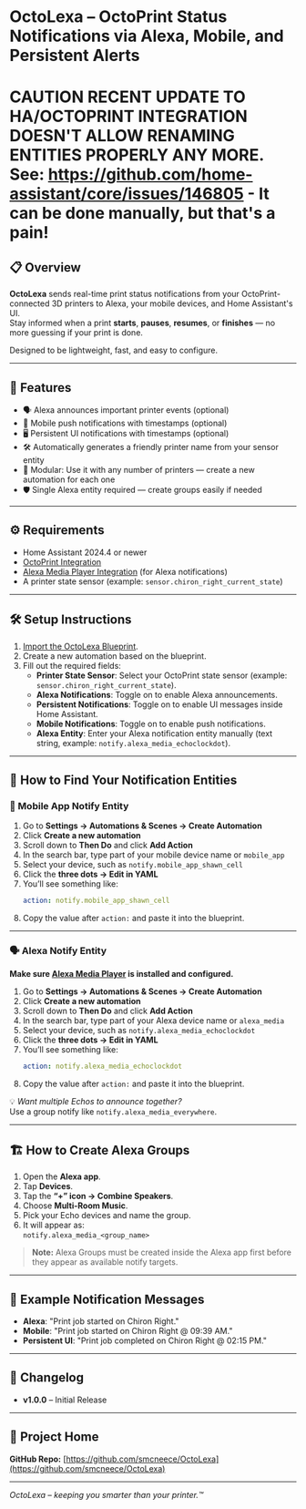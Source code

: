 
# OctoLexa – OctoPrint Status Notifications via Alexa, Mobile, and Persistent Alerts

# CAUTION RECENT UPDATE TO HA/OCTOPRINT INTEGRATION DOESN'T ALLOW RENAMING ENTITIES PROPERLY ANY MORE. See: https://github.com/home-assistant/core/issues/146805 - It can be done manually, but that's a pain!


## 📋 Overview
**OctoLexa** sends real-time print status notifications from your OctoPrint-connected 3D printers to Alexa, your mobile devices, and Home Assistant's UI.  
Stay informed when a print **starts**, **pauses**, **resumes**, or **finishes** — no more guessing if your print is done.

Designed to be lightweight, fast, and easy to configure.

---

## 🚀 Features
- 🗣️ Alexa announces important printer events (optional)
- 📱 Mobile push notifications with timestamps (optional)
- 🖥️ Persistent UI notifications with timestamps (optional)
- 🛠️ Automatically generates a friendly printer name from your sensor entity
- 🧩 Modular: Use it with any number of printers — create a new automation for each one
- 🛡️ Single Alexa entity required — create groups easily if needed

---

## ⚙️ Requirements
- Home Assistant 2024.4 or newer
- [OctoPrint Integration](https://www.home-assistant.io/integrations/octoprint/)
- [Alexa Media Player Integration](https://github.com/custom-components/alexa_media_player) (for Alexa notifications)
- A printer state sensor (example: `sensor.chiron_right_current_state`)

---

## 🛠️ Setup Instructions
1. [Import the OctoLexa Blueprint](https://my.home-assistant.io/redirect/blueprint_import/?blueprint_url=https://raw.githubusercontent.com/smcneece/OctoLexa/main/blueprints/automation/smcneece/octolexa.yaml).
2. Create a new automation based on the blueprint.
3. Fill out the required fields:
   - **Printer State Sensor**: Select your OctoPrint state sensor (example: `sensor.chiron_right_current_state`).
   - **Alexa Notifications**: Toggle on to enable Alexa announcements.
   - **Persistent Notifications**: Toggle on to enable UI messages inside Home Assistant.
   - **Mobile Notifications**: Toggle on to enable push notifications.
   - **Alexa Entity**: Enter your Alexa notification entity manually (text string, example: `notify.alexa_media_echoclockdot`).

---

## 📱 How to Find Your Notification Entities

### 📱 Mobile App Notify Entity
1. Go to **Settings → Automations & Scenes → Create Automation**
2. Click **Create a new automation**
3. Scroll down to **Then Do** and click **Add Action**
4. In the search bar, type part of your mobile device name or `mobile_app`
5. Select your device, such as `notify.mobile_app_shawn_cell`
6. Click the **three dots → Edit in YAML**
7. You’ll see something like:
   ```yaml
   action: notify.mobile_app_shawn_cell
   ```
8. Copy the value after `action:` and paste it into the blueprint.

---

### 🗣️ Alexa Notify Entity
**Make sure [Alexa Media Player](https://github.com/custom-components/alexa_media_player) is installed and configured.**

1. Go to **Settings → Automations & Scenes → Create Automation**
2. Click **Create a new automation**
3. Scroll down to **Then Do** and click **Add Action**
4. In the search bar, type part of your Alexa device name or `alexa_media`
5. Select your device, such as `notify.alexa_media_echoclockdot`
6. Click the **three dots → Edit in YAML**
7. You’ll see something like:
   ```yaml
   action: notify.alexa_media_echoclockdot
   ```
8. Copy the value after `action:` and paste it into the blueprint.

💡 *Want multiple Echos to announce together?*  
Use a group notify like `notify.alexa_media_everywhere`.

---

## 🏗️ How to Create Alexa Groups
1. Open the **Alexa app**.
2. Tap **Devices**.
3. Tap the **“+” icon → Combine Speakers**.
4. Choose **Multi-Room Music**.
5. Pick your Echo devices and name the group.
6. It will appear as:  
   `notify.alexa_media_<group_name>`

> **Note:** Alexa Groups must be created inside the Alexa app first before they appear as available notify targets.

---

## 💬 Example Notification Messages
- **Alexa**: "Print job started on Chiron Right."
- **Mobile**: "Print job started on Chiron Right @ 09:39 AM."
- **Persistent UI**: "Print job completed on Chiron Right @ 02:15 PM."

---

## 📜 Changelog
- **v1.0.0** – Initial Release

---

## 📂 Project Home
**GitHub Repo:** [https://github.com/smcneece/OctoLexa](https://github.com/smcneece/OctoLexa)

---

*OctoLexa – keeping you smarter than your printer.™️*
